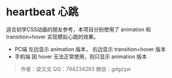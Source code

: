# heartbeat 心跳

适合初学CSS动画的朋友参考，本项目分别使用了 animation 和 transition+hover 实现模拟心跳的效果。

- PC端 左边显示 animation 版本， 右边显示 transition+hover 版本
- 手机端 因 hover 无法正常使用，则只显示 animation 版本

> 作者：梁又文
> QQ：794234293
> 微信：gdgzyw